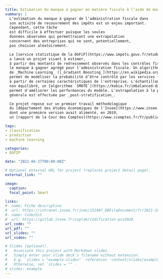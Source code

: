 ```yaml
---
title: Estimation du manque à gagner en matière fiscale à l’aide de machine learning
summary: |
  L’estimation du manque à gagner de l’administration fiscale dans
  son activité de recouvrement des impôts est un enjeu important.
  Cependant, cette tâche 
  est difficile à effectuer puisque les seules
  données observées qui permettraient une extrapolation
  concernent des entreprises qui ne sont, potentiellement,
  pas choisies aléatoirement. 

  Le [service statistique de la DGFiP](https://www.impots.gouv.fr/etudes-et-statistiques)
  a lancé un projet visant à estimer,
  à partir des montants de redressement observés dans les contrôles fiscaux,
  le manque à gagner agrégé pour l'administration fiscale. Un algorithme
  de _Machine Learning_ ([_Gradient Boosting_](https://en.wikipedia.org/wiki/Gradient_boosting))
  permet de modéliser la probabilité d’être contrôlé par les services fiscaux
  à partir de certaines caractéristiques de l'entreprise. L'échantillon étant
  non équilibré, un [algorithme `SMOTE`](https://kobia.fr/imbalanced-data-smote/)
  permet d'améliorer les performances du modèle. L'extrapolation à la population
  générale est effectuée par _post-stratification_. 

  Ce projet repose sur un premier travail méthodologique
  du [département des études économiques de l'Insee](https://www.insee.fr/fr/statistiques/6478533)
  dont une première version avait alimenté, en 2019, 
  un [rapport de la Cour des Comptes](https://www.ccomptes.fr/fr/publications/la-fraude-aux-prelevements-obligatoires) sur le sujet

tags:
- classification
- prediction
- machine learning

categories:
- DGFIP

date: "2021-04-27T00:00:00Z"

# Optional external URL for project (replaces project detail page).
external_link: ""

image:
  caption: 
  focal_point: Smart

links:
#- name: Fiche descriptive
#  url: https://intranet.insee.fr/jcms/152407_DBFileDocument/fr/2021-18494-dg75-l401
#- name: Code/Git
#  url: https://gitlab.insee.fr/ssplab/codification-pcs2020
url_code: ""
url_pdf: ""
url_slides: ""
url_video: ""

# Slides (optional).
#   Associate this project with Markdown slides.
#   Simply enter your slide deck's filename without extension.
#   E.g. `slides = "example-slides"` references `content/slides/example-slides.md`.
#   Otherwise, set `slides = ""`.
# slides: example
---
```


